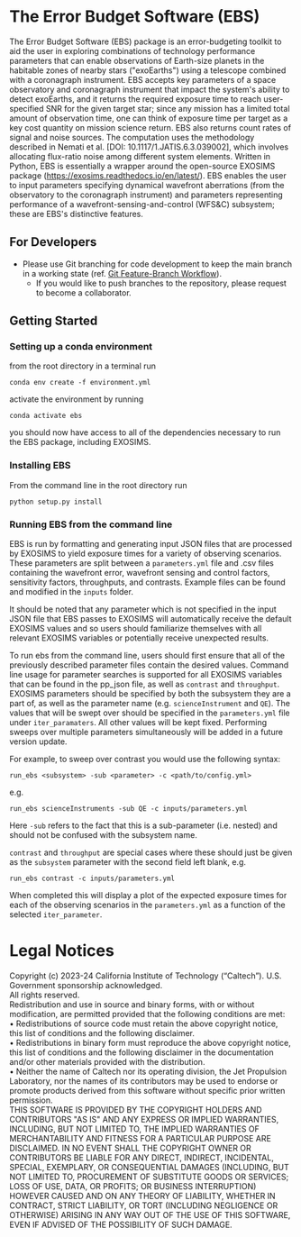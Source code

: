 # The Error Budget Software (EBS)  
The Error Budget Software (EBS) package is an error-budgeting toolkit to aid the user in exploring combinations of technology performance parameters that can enable observations of Earth-size planets in the habitable zones of nearby stars ("exoEarths") using a telescope combined with a coronagraph instrument.  EBS accepts key parameters of a space observatory and coronagraph instrument that impact the system's ability to detect exoEarths, and it returns the required exposure time to reach user-specified SNR for the given target star; since any mission has a limited total amount of observation time, one can think of exposure time per target as a key cost quantity on mission science return.  EBS also returns count rates of signal and noise sources.  The computation uses the methodology described in Nemati et al. [DOI: 10.1117/1.JATIS.6.3.039002], which involves allocating flux-ratio noise among different system elements. Written in Python, EBS is essentially a wrapper around the open-source EXOSIMS package (https://exosims.readthedocs.io/en/latest/).  EBS enables the user to input parameters specifying dynamical wavefront aberrations (from the observatory to the coronagraph instrument) and parameters representing performance of a wavefront-sensing-and-control (WFS&C) subsystem; these are EBS's distinctive features.  
## For Developers
* Please use Git branching for code development to keep the main branch in a working state (ref. [Git Feature-Branch Workflow](https://www.atlassian.com/git/tutorials/comparing-workflows/feature-branch-workflow)).
  * If you would like to push branches to the repository, please request to become a collaborator.      

## Getting Started 
### Setting up a conda environment 

from the root directory in a terminal run

`conda env create -f environment.yml`

activate the environment by running

`conda activate ebs`

you should now have access to all of the dependencies necessary to run the EBS package, including EXOSIMS. 
### Installing EBS
From the command line in the root directory run

`python setup.py install`

### Running EBS from the command line 

EBS is run by formatting and generating input JSON files that are processed by EXOSIMS to yield exposure times for a 
variety of observing scenarios. These parameters are split between a `parameters.yml` file and .csv files containing the 
wavefront error, wavefront sensing and control factors, sensitivity factors, throughputs, and contrasts. Example files 
can be found and modified in the `inputs` folder.

It should be noted that any parameter which is not specified in the input JSON file that EBS passes to EXOSIMS will 
automatically receive the default EXOSIMS values and so users should familiarize themselves with all relevant EXOSIMS
variables or potentially receive unexpected results. 

To run ebs from the command line, users should first ensure that all of the previously described parameter files contain 
the desired values. Command line usage for parameter searches is supported for all EXOSIMS variables that can be
found in the pp_json file, as well as `contrast` and `throughput`. EXOSIMS parameters should be specified by both the 
subsystem they are a part of, as well as the parameter name (e.g. `scienceInstrument` and `QE`). The values that will 
be swept over should be specified in the `parameters.yml` file under `iter_paramaters`. All other values will be kept 
fixed. Performing sweeps over multiple parameters simultaneously will be added in a future version update.  

For example, to sweep over contrast you would use the following syntax:

`run_ebs <subsystem> -sub <parameter> -c <path/to/config.yml>`

e.g. 

`run_ebs scienceInstruments -sub QE -c inputs/parameters.yml`

Here `-sub` refers to the fact that this is a sub-parameter (i.e. nested) and should not be confused with the subsystem 
name.

`contrast` and `throughput` are special cases where these should just be given as the `subsystem` parameter with the 
second field left blank, e.g. 

`run_ebs contrast -c inputs/parameters.yml`

When completed this will display a plot of the expected exposure times for each of the observing scenarios in the 
`parameters.yml` as a function of the selected `iter_parameter`.



# Legal Notices
Copyright (c) 2023-24 California Institute of Technology (“Caltech”). U.S. Government
sponsorship acknowledged.  
All rights reserved.  
Redistribution and use in source and binary forms, with or without modification, are permitted provided
that the following conditions are met:  
• Redistributions of source code must retain the above copyright notice, this list of conditions and
the following disclaimer.  
• Redistributions in binary form must reproduce the above copyright notice, this list of conditions
and the following disclaimer in the documentation and/or other materials provided with the
distribution.  
• Neither the name of Caltech nor its operating division, the Jet Propulsion Laboratory, nor the
names of its contributors may be used to endorse or promote products derived from this software
without specific prior written permission.  
THIS SOFTWARE IS PROVIDED BY THE COPYRIGHT HOLDERS AND CONTRIBUTORS "AS
IS" AND ANY EXPRESS OR IMPLIED WARRANTIES, INCLUDING, BUT NOT LIMITED TO,
THE IMPLIED WARRANTIES OF MERCHANTABILITY AND FITNESS FOR A PARTICULAR
PURPOSE ARE DISCLAIMED. IN NO EVENT SHALL THE COPYRIGHT OWNER OR
CONTRIBUTORS BE LIABLE FOR ANY DIRECT, INDIRECT, INCIDENTAL, SPECIAL,
EXEMPLARY, OR CONSEQUENTIAL DAMAGES (INCLUDING, BUT NOT LIMITED TO,
PROCUREMENT OF SUBSTITUTE GOODS OR SERVICES; LOSS OF USE, DATA, OR PROFITS;
OR BUSINESS INTERRUPTION) HOWEVER CAUSED AND ON ANY THEORY OF LIABILITY,
WHETHER IN CONTRACT, STRICT LIABILITY, OR TORT (INCLUDING NEGLIGENCE OR
OTHERWISE) ARISING IN ANY WAY OUT OF THE USE OF THIS SOFTWARE, EVEN IF
ADVISED OF THE POSSIBILITY OF SUCH DAMAGE.
